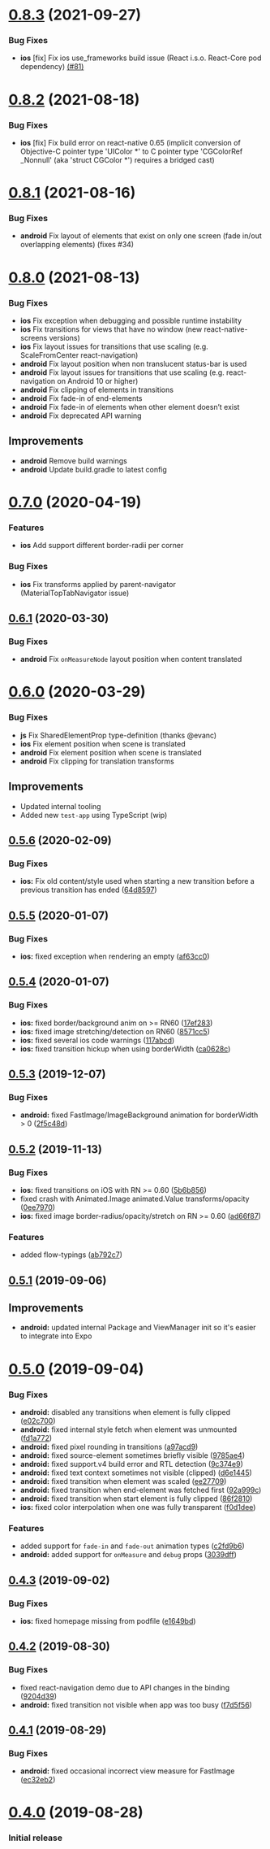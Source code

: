 # [0.8.3](https://github.com/IjzerenHein/react-native-shared-element/compare/v0.8.2...v0.8.3) (2021-09-27)

### Bug Fixes

* **ios** [fix] Fix ios use_frameworks build issue (React i.s.o. React-Core pod dependency) [(#81)](https://github.com/IjzerenHein/react-native-shared-element/pull/81)

# [0.8.2](https://github.com/IjzerenHein/react-native-shared-element/compare/v0.8.1...v0.8.2) (2021-08-18)

### Bug Fixes

* **ios** [fix] Fix build error on react-native 0.65 (implicit conversion of Objective-C pointer type 'UIColor *' to C pointer type 'CGColorRef _Nonnull' (aka 'struct CGColor *') requires a bridged cast)

# [0.8.1](https://github.com/IjzerenHein/react-native-shared-element/compare/v0.8.0...v0.8.1) (2021-08-16)

### Bug Fixes

* **android** Fix layout of elements that exist on only one screen (fade in/out overlapping elements) (fixes #34)

# [0.8.0](https://github.com/IjzerenHein/react-native-shared-element/compare/v0.7.0...v0.8.0) (2021-08-13)

### Bug Fixes

* **ios** Fix exception when debugging and possible runtime instability
* **ios** Fix transitions for views that have no window (new react-native-screens versions)
* **ios** Fix layout issues for transitions that use scaling (e.g. ScaleFromCenter react-navigation)
* **android** Fix layout position when non translucent status-bar is used
* **android** Fix layout issues for transitions that use scaling (e.g. react-navigation on Android 10 or higher)
* **android** Fix clipping of elements in transitions
* **android** Fix fade-in of end-elements
* **android** Fix fade-in of elements when other element doesn’t exist
* **android** Fix deprecated API warning

## Improvements

* **android** Remove build warnings
* **android** Update build.gradle to latest config

# [0.7.0](https://github.com/IjzerenHein/react-native-shared-element/compare/v0.6.1...v0.7.0) (2020-04-19)

### Features

* **ios** Add support different border-radii per corner

### Bug Fixes

* **ios** Fix transforms applied by parent-navigator (MaterialTopTabNavigator issue)

## [0.6.1](https://github.com/IjzerenHein/react-native-shared-element/compare/v0.6.0...v0.6.1) (2020-03-30)

### Bug Fixes

* **android** Fix `onMeasureNode` layout position when content translated


# [0.6.0](https://github.com/IjzerenHein/react-native-shared-element/compare/v0.5.6...v0.6.0-alpha0) (2020-03-29)

### Bug Fixes

* **js** Fix SharedElementProp type-definition (thanks @evanc)
* **ios** Fix element position when scene is translated
* **android** Fix element position when scene is translated
* **android** Fix clipping for translation transforms

## Improvements

* Updated internal tooling
* Added new `test-app` using TypeScript (wip)


## [0.5.6](https://github.com/IjzerenHein/react-native-shared-element/compare/v0.5.5...v0.5.6) (2020-02-09)


### Bug Fixes

* **ios:** Fix old content/style used when starting a new transition before a previous transition has ended ([64d8597](https://github.com/IjzerenHein/react-native-shared-element/commit/64d8597057609b668eff1dbbd627426a24def82b))



## [0.5.5](https://github.com/IjzerenHein/react-native-shared-element/compare/v0.5.4...v0.5.5) (2020-01-07)


### Bug Fixes

* **ios:** fixed exception when rendering an empty ([af63cc0](https://github.com/IjzerenHein/react-native-shared-element/commit/af63cc0f0db7ab763ec0500409b90495b0d45b75))



## [0.5.4](https://github.com/IjzerenHein/react-native-shared-element/compare/v0.5.3...v0.5.4) (2020-01-07)


### Bug Fixes

* **ios:** fixed border/background anim on >= RN60 ([17ef283](https://github.com/IjzerenHein/react-native-shared-element/commit/17ef2836a81848296a885d8085dbbc57b01bed78))
* **ios:** fixed image stretching/detection on RN60 ([8571cc5](https://github.com/IjzerenHein/react-native-shared-element/commit/8571cc5e981f8254992e9331a475eedff5ad594f))
* **ios:** fixed several ios code warnings ([117abcd](https://github.com/IjzerenHein/react-native-shared-element/commit/117abcda1f8b3d24b642aa1f55aa989add4b9166))
* **ios:** fixed transition hickup when using borderWidth ([ca0628c](https://github.com/IjzerenHein/react-native-shared-element/commit/ca0628c8ee5d50385f3903574626f7ce31677104))



## [0.5.3](https://github.com/IjzerenHein/react-native-shared-element/compare/v0.5.2...v0.5.3) (2019-12-07)


### Bug Fixes

* **android:** fixed FastImage/ImageBackground animation for borderWidth > 0 ([2f5c48d](https://github.com/IjzerenHein/react-native-shared-element/commit/2f5c48d87bbf474a48296a282446a10481ab24ef))



## [0.5.2](https://github.com/IjzerenHein/react-native-shared-element/compare/v0.5.1...v0.5.2) (2019-11-13)


### Bug Fixes

* **ios:** fixed <ImageBackground> transitions on iOS with RN >= 0.60 ([5b6b856](https://github.com/IjzerenHein/react-native-shared-element/commit/5b6b856ccfae07b9f9bfa6c3a1030ce8aa5d4641))
* fixed crash with Animated.Image animated.Value transforms/opacity ([0ee7970](https://github.com/IjzerenHein/react-native-shared-element/commit/0ee7970c7b90ae6d2e89b80830fe3070d35b5067))
* **ios:** fixed image border-radius/opacity/stretch on RN >= 0.60 ([ad66f87](https://github.com/IjzerenHein/react-native-shared-element/commit/ad66f87dbde550fc3dfa2dda7b35075032138c2c))


### Features

* added flow-typings ([ab792c7](https://github.com/IjzerenHein/react-native-shared-element/commit/ab792c7bccf2c19294e74848b7b678889b8a004b))



## [0.5.1](https://github.com/IjzerenHein/react-native-shared-element/compare/v0.5.0...v0.5.1) (2019-09-06)


## Improvements

* **android:** updated internal Package and ViewManager init so it's easier to integrate into Expo


# [0.5.0](https://github.com/IjzerenHein/react-native-shared-element/compare/v0.4.3...v0.5.0) (2019-09-04)


### Bug Fixes

* **android:** disabled any transitions when element is fully clipped ([e02c700](https://github.com/IjzerenHein/react-native-shared-element/commit/e02c700))
* **android:** fixed internal style fetch when element was unmounted ([fd1a772](https://github.com/IjzerenHein/react-native-shared-element/commit/fd1a772))
* **android:** fixed pixel rounding in transitions ([a97acd9](https://github.com/IjzerenHein/react-native-shared-element/commit/a97acd9))
* **android:** fixed source-element sometimes briefly visible ([9785ae4](https://github.com/IjzerenHein/react-native-shared-element/commit/9785ae4))
* **android:** fixed support.v4 build error and RTL detection ([9c374e9](https://github.com/IjzerenHein/react-native-shared-element/commit/9c374e9))
* **android:** fixed text context sometimes not visible (clipped) ([d6e1445](https://github.com/IjzerenHein/react-native-shared-element/commit/d6e1445))
* **android:** fixed transition when element was scaled ([ee27709](https://github.com/IjzerenHein/react-native-shared-element/commit/ee27709))
* **android:** fixed transition when end-element was fetched first ([92a999c](https://github.com/IjzerenHein/react-native-shared-element/commit/92a999c))
* **android:** fixed transition when start element is fully clipped ([86f2810](https://github.com/IjzerenHein/react-native-shared-element/commit/86f2810))
* **ios:** fixed color interpolation when one was fully transparent ([f0d1dee](https://github.com/IjzerenHein/react-native-shared-element/commit/f0d1dee))


### Features

* added support for `fade-in` and `fade-out` animation types ([c2fd9b6](https://github.com/IjzerenHein/react-native-shared-element/commit/c2fd9b6))
* **android:** added support for `onMeasure` and `debug` props ([3039dff](https://github.com/IjzerenHein/react-native-shared-element/commit/3039dff))



## [0.4.3](https://github.com/IjzerenHein/react-native-shared-element/compare/v0.4.2...v0.4.3) (2019-09-02)


### Bug Fixes

* **ios:** fixed homepage missing from podfile ([e1649bd](https://github.com/IjzerenHein/react-native-shared-element/commit/e1649bd))



## [0.4.2](https://github.com/IjzerenHein/react-native-shared-element/compare/v0.4.1...v0.4.2) (2019-08-30)


### Bug Fixes

* fixed react-navigation demo due to API changes in the binding ([9204d39](https://github.com/IjzerenHein/react-native-shared-element/commit/9204d39))
* **android:** fixed transition not visible when app was too busy ([f7d5f56](https://github.com/IjzerenHein/react-native-shared-element/commit/f7d5f56))



## [0.4.1](https://github.com/IjzerenHein/react-native-shared-element/compare/v0.4.0...v0.4.1) (2019-08-29)


### Bug Fixes

* **android:** fixed occasional incorrect view measure for FastImage ([ec32eb2](https://github.com/IjzerenHein/react-native-shared-element/commit/ec32eb2))



# [0.4.0](https://github.com/IjzerenHein/react-native-shared-element/compare/v0.3.0...v0.4.0) (2019-08-28)


### Initial release

